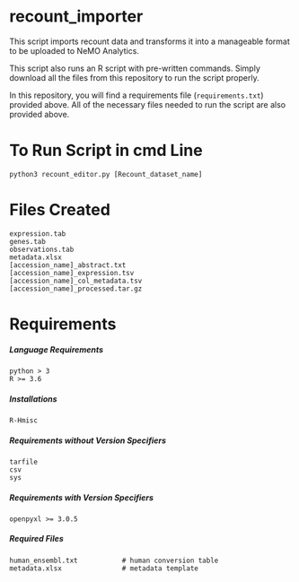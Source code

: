# recount_importer

This script imports recount data and transforms it into a manageable format to be uploaded to NeMO Analytics.

This script also runs an R script with pre-written commands. Simply download all the files from this repository to run the script properly.

In this repository, you will find a requirements file (```requirements.txt```) provided above. All of the necessary files needed to run the script are also provided above.

# To Run Script in cmd Line

```python3 recount_editor.py [Recount_dataset_name]```

# Files Created
```
expression.tab
genes.tab
observations.tab
metadata.xlsx
[accession_name]_abstract.txt
[accession_name]_expression.tsv
[accession_name]_col_metadata.tsv
[accession_name]_processed.tar.gz
```

# Requirements

##### Language Requirements
```
python > 3
R >= 3.6
```

##### Installations
```
R-Hmisc
```

##### Requirements without Version Specifiers
```
tarfile
csv
sys
```

##### Requirements with Version Specifiers
```
openpyxl >= 3.0.5
```

##### Required Files
```
human_ensembl.txt           # human conversion table
metadata.xlsx               # metadata template
```
